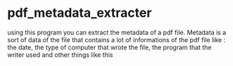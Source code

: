 # pdf_metadata_extracter
using this program you can extract the metadata of a pdf file. Metadata is a sort of data of the file that contains a lot of informations of the pdf file like : the date, the type of computer that wrote the file, the program that the writer used and other things like this
